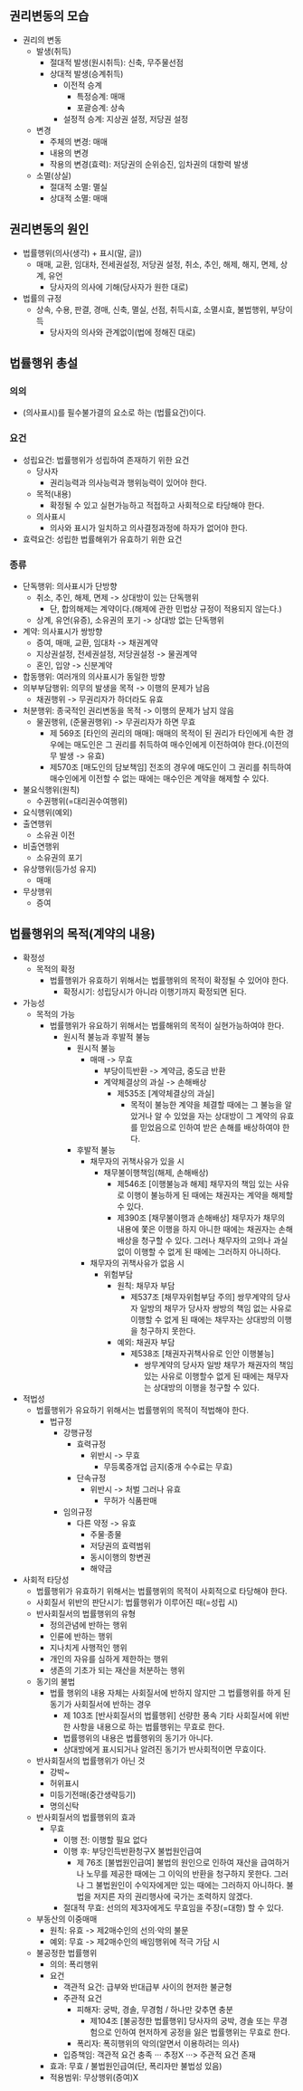 ## 권리변동의 모습
- 권리의 변동
    - 발생(취득)
        - 절대적 발생(원시취득): 신축, 무주물선점
        - 상대적 발생(승계취득)
            - 이전적 승계
                - 특정승계: 매매
                - 포괄승계: 상속
            - 설정적 승계: 지상권 설정, 저당권 설정
    - 변경
        - 주체의 변경: 매매
        - 내용의 변경
        - 작용의 변경(효력): 저당권의 순위승진, 임차권의 대항력 발생
    - 소멸(상실)
        - 절대적 소멸: 멸실
        - 상대적 소멸: 매매
## 권리변동의 원인
- 법률행위(의사(생각) + 표시(말, 글))
    - 매매, 교환, 임대차, 전세권설정, 저당권 설정, 취소, 추인, 해제, 해지, 면제, 상계, 유언
        - 당사자의 의사에 기해(당사자가 원한 대로)
- 법률의 규정
    - 상속, 수용, 판결, 경매, 신축, 멸실, 선점, 취득시효, 소멸시효, 불법행위, 부당이득
        - 당사자의 의사와 관계없이(법에 정해진 대로)

## 법률행위 총설
### 의의
- (의사표시)를 필수불가결의 요소로 하는 (법률요건)이다.
### 요건
- 성립요건: 법률행위가 성립하여 존재하기 위한 요건
    - 당사자
        - 권리능력과 의사능력과 행위능력이 있어야 한다.
    - 목적(내용)
        - 확정될 수 있고 실현가능하고 적접하고 사회적으로 타당해야 한다.
    - 의사표시
        - 의사와 표시가 일치하고 의사결정과정에 하자가 없어야 한다.
- 효력요건: 성립한 법률해위가 유효하기 위한 요건
### 종류
- 단독행위: 의사표시가 단방향
    - 취소, 추인, 해제, 면제 -> 상대방이 있는 단독행위
        - 단, 합의해제는 계약이다.(해제에 관한 민법상 규정이 적용되지 않는다.)
    - 상계, 유언(유증), 소유권의 포기 -> 상대방 없는 단독행위
- 계약: 의사표시가 쌍방향
    - 증여, 매매, 교환, 임대차 -> 채권계약
    - 지상권설정, 전세권설정, 저당권설정 -> 물권계약
    - 혼인, 입양 -> 신분계약
- 합동행위: 여러개의 의사표시가 동일한 방향
- 의부부담행위: 의무의 발생을 목적 -> 이행의 문제가 남음
    - 채권행위 -> 무권리자가 하더라도 유효
- 처분행위: 종국적인 권리변동을 목적 -> 이행의 문제가 남지 않음
    - 물권행위, (준물권행위) -> 무권리자가 하면 무효
        - 제 569조 [타인의 권리의 매매]: 매매의 목적이 된 권리가 타인에게 속한 경우에는 매도인은 그 권리를 취득하여 매수인에게 이전하여야 한다.(이전의무 발생 -> 유효)
        - 제570조 [매도인의 담보책임] 전조의 경우에 매도인이 그 권리를 취득하여 매수인에게 이전할 수 없는 때에는 매수인은 계약을 해제할 수 있다.
- 불요식행위(원칙)
    - 수권행위(=대리권수여행위)
- 요식행위(예외)
- 출연행위
    - 소유권 이전
- 비출연행위
    - 소유권의 포기
- 유상행위(등가성 유지)
    - 매매
- 무상행위
    - 증여

## 법률행위의 목적(계약의 내용)
- 확정성
    - 목적의 확정
        - 법률행위가 유효하기 위해서는 법률행위의 목적이 확정될 수 있어야 한다.
            - 확정시기: 성립당시가 아니라 이행기까지 확정되면 된다.
- 가능성
    - 목적의 가능
        - 법률행위가 유요하기 위해서는 법률해위의 목적이 실현가능하여야 한다.
            - 원시적 불능과 후발적 불능
                - 원시적 불능
                    - 매매 -> 무효
                        - 부당이득반환 -> 계약금, 중도금 반환
                        - 계약체결상의 과실 -> 손해배상
                            - 제535조 [계약체결상의 과실]
                                - 목적이 불능한 계약을 체결할 때에는 그 불능을 알았거나 알 수 있었을 자는 상대방이 그 계약의 유효를 믿었음으로 인하여 받은 손해를 배상하여야 한다.
                - 후발적 불능
                    - 채무자의 귀책사유가 있을 시
                        - 채무불이행책임(해제, 손해배상)
                            - 제546조 [이행불능과 해제] 채무자의 책임 있는 사유로 이행이 불능하게 된 때에는 채권자는 계약을 해제할 수 있다.
                            - 제390조 [채무불이행과 손해배상] 채무자가 채무의 내용에 쫓은 이행을 하지 아니한 때에는 채권자는 손해배상을 청구할 수 있다. 그러나 채무자의 고의나 과실 없이 이행할 수 없게 된 때에는 그러하지 아니하다.
                    - 채무자의 귀책사유가 없음 시
                        - 위험부담
                            - 원칙: 채무자 부담
                                - 제537조 [채무자위험부담 주의] 쌍무계약의 당사자 일방의 채무가 당사자 쌍방의 책임 없는 사유로 이행할 수 없게 된 때에는 채무자는 상대방의 이행을 청구하지 못한다.
                            - 예외: 채권자 부담
                                - 제538조 [채권자귀책사유로 인안 이행불능]
                                    - 쌍무계약의 당사자 일방 채무가 채권자의 책임 있는 사유로 이행할수 없게 된 때에는 채무자는 상대방의 이행을 청구할 수 있다.
- 적법성
    - 법률행위가 유요하기 위해서는 법률행위의 목적이 적법해야 한다.
        - 법규정
            - 강행규정
                - 효력규정
                    - 위반시 -> 무효
                        - 무등록중개업 금지(중개 수수료는 무효)
                - 단속규정
                    - 위반시 -> 처벌 그러나 유효
                        - 무허가 식품판매
            - 임의규정
                - 다른 약정 -> 유효
                    - 주물·종물
                    - 저당권의 효력범위 
                    - 동시이행의 항변권
                    - 해약금
- 사회적 타당성
    - 법률행위가 유효하기 위해서는 법률행위의 목적이 사회적으로 타당해야 한다.
    - 사회질서 위반의 판단시기: 법률행위가 이루어진 때(=성립 시)
    - 반사회질서의 법률행위의 유형
        - 정의관념에 반하는 행위
        - 인륜에 반하는 행위
        - 지나치게 사행적인 행위
        - 개인의 자유를 심하게 제한하는 행위
        - 생존의 기초가 되는 재산을 처분하는 행위
    - 동기의 불법
        - 법률 행위의 내용 자체는 사회질서에 반하지 않지만 그 법률행위를 하게 된 동기가 사회질서에 반하는 경우
            - 제 103조 [반사회질서의 법률행위] 선량한 풍속 기타 사회질서에 위반한 사항을 내용으로 하는 법률행위는 무효로 한다.
            - 법률행위의 내용은 법률행위의 동기가 아니다.
            - 상대방에게 표시되거나 알려진 동기가 반사회적이면 무효이다.
    - 반사회질서의 법률행위가 아닌 것
        - 강박~
        - 허위표시
        - 미등기전매(중간생략등기)
        - 명의신탁
    - 반사회질서의 법률행위의 효과
        - 무효
            - 이행 전: 이행할 필요 없다
            - 이행 후: 부당인득반환청구X 불법원인급여
                - 제 76조 [불법원인급여] 불법의 원인으로 인하여 재산을 급여하거나 노무를 제공한 때에는 그 이익의 반환을 청구하지 못한다. 그러나 그 불법원인이 수익자에게만 있는 때에는 그러하지 아니하다. 불법을 저지른 자의 권리행사에 국가는 조력하지 않겠다.
            - 절대적 무효: 선의의 제3자에게도 무효임을 주장(=대항) 할 수 있다.
    - 부동산의 이중매매
        - 원칙: 유효 -> 제2매수인의 선의·악의 불문
        - 예외: 무효 -> 제2매수인의 배임행위에 적극 가담 시
    - 불공정한 법률행위
        - 의의: 폭리행위
        - 요건
            - 객관적 요건: 급부와 반대급부 사이의 현저한 불균형
            - 주관적 요건
                - 피해자: 궁박, 경솔, 무경험 / 하나만 갖추면 충분
                    - 제104조 [불공정한 법률행위] 당사자의 궁박, 경솔 또는 무경험으로 인하여 현저하게 공정을 잃은 법률행위는 무효로 한다.
                - 폭리자: 폭히행위의 악의(알면서 이용하려는 의사)
            - 입증책임: 객관적 요건 충족 ··· 추정X ···> 주관적 요건 존재
        - 효과: 무효 / 불법원인급여(단, 폭리자만 불법성 있음)
        - 적용범위: 무상행위(증여)X